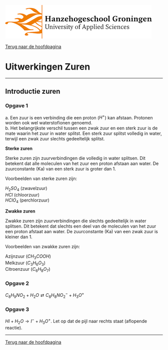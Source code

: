 ![Hanze](../hanze/hanze.png)

[Terug naar de hoofdpagina ](../index.md)

# Uitwerkingen Zuren 

---

## Introductie zuren

### Opgave 1

a. Een zuur is een verbinding die een proton ($H^+$) kan afstaan. Protonen worden ook wel waterstofionen genoemd.  
b. Het belangrijkste verschil tussen een zwak zuur en een sterk zuur is de mate waarin het zuur in water splitst. Een sterk zuur splitst volledig in water, terwijl een zwak zuur slechts gedeeltelijk splitst.  

**Sterke zuren**

Sterke zuren zijn zuurverbindingen die volledig in water splitsen. Dit betekent dat alle moleculen van het zuur een proton afstaan aan  water. De zuurconstante (Ka) van een sterk zuur is groter dan 1.  

Voorbeelden van sterke zuren zijn:  

$H_2SO_4$ (zwavelzuur)  
$HCl$ (chloorzuur)  
$HClO_4$ (perchlorzuur)  

**Zwakke zuren**

Zwakke zuren zijn zuurverbindingen die slechts gedeeltelijk in water splitsen. Dit betekent dat slechts een deel van de moleculen van het zuur een proton afstaat aan water. De zuurconstante (Ka) van een zwak zuur is kleiner dan 1.  

Voorbeelden van zwakke zuren zijn:  

Azijnzuur ($CH_3COOH$)  
Melkzuur ($C_3H_6O_3$)  
Citroenzuur ($C_6H_8O_7$)  

### Opgave 2

$C_8H_9NO_2 + H_2O \rightleftarrows C_8H_8NO_2^- + H_3O^+$  

### Opgave 3

$HI + H_2O \rightarrow I^- + H_3O^+$. Let op dat de pijl naar rechts staat (aflopende reactie).  

--- 

[Terug naar de hoofdpagina ](../index.md)


